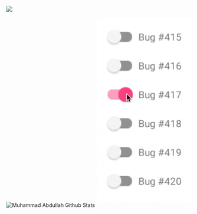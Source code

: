

<!--
**ranahaani/ranahaani** is a ✨ _special_ ✨ repository because its `README.md` (this file) appears on your GitHub profile.

Here are some ideas to get you started:

- 🔭 I’m currently working on ...
- 🌱 I’m currently learning ...
- 👯 I’m looking to collaborate on ...
- 🤔 I’m looking for help with ...
- 💬 Ask me about ...
- 📫 How to reach me: ...
- 😄 Pronouns: ...
- ⚡ Fun fact: ...


<a href="https://github.com/ranahaani/YouTube-Downloader">
  <img align="center" src="https://github-readme-stats.vercel.app/api/pin/?username=ranahaani&repo=YouTube-Downloader&theme=default" />
</a>

-->

![](https://komarev.com/ghpvc/?username=your-github-username)

<img align="right" alt="Not a joke" width="257" height="499" src="7J1M.gif" />
<img align="left" height="500" width="415" alt="Muhammad Abdullah Github Stats" src="https://github-readme-stats.vercel.app/api?username=ranahaani&show_icons=true&title_color=75302a&icon_color=75302a&text_color=0a0a0a&bg_color=ffffff&hide_rank=true" />
